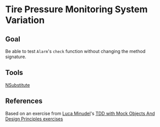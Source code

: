 # Tire Pressure Monitoring System Variation

## Goal
Be able to test `Alarm`'s `check` function without changing the method signature.

## Tools
[NSubstitute](http://nsubstitute.github.io/)

## References

Based on an exercise from [Luca Minudel](https://twitter.com/lukadotnet?lang=en)'s [TDD with Mock Objects And Design Principles exercises](https://github.com/lucaminudel/TDDwithMockObjectsAndDesignPrinciples)
